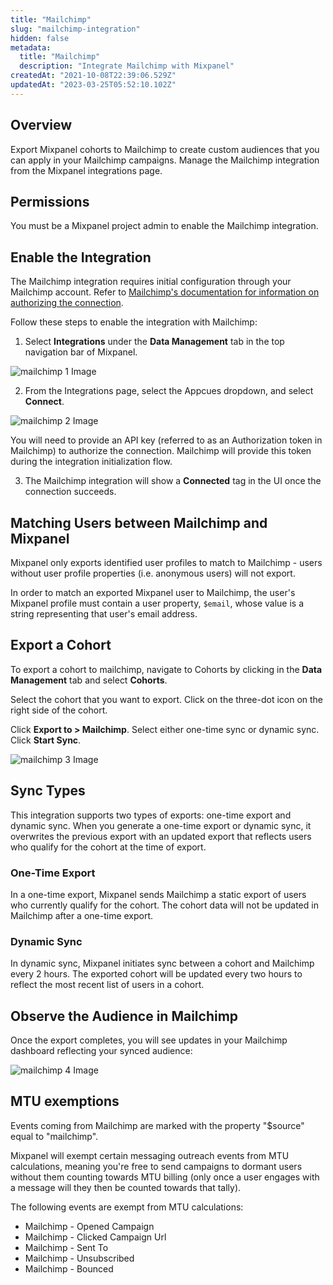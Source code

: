 ```yaml
---
title: "Mailchimp"
slug: "mailchimp-integration"
hidden: false
metadata: 
  title: "Mailchimp"
  description: "Integrate Mailchimp with Mixpanel"
createdAt: "2021-10-08T22:39:06.529Z"
updatedAt: "2023-03-25T05:52:10.102Z"
---
```


## Overview

Export Mixpanel cohorts to Mailchimp to create custom audiences that you can apply in your Mailchimp campaigns. Manage the Mailchimp integration from the Mixpanel integrations page.

## Permissions

You must be a Mixpanel project admin to enable the Mailchimp integration.

## Enable the Integration

The Mailchimp integration requires initial configuration through your Mailchimp account. Refer to [Mailchimp's documentation for information on authorizing the connection](https://mailchimp.com/help/connect-disconnect-mixpanel/).

Follow these steps to enable the integration with Mailchimp:

1. Select **Integrations** under the **Data Management** tab in the top navigation bar of Mixpanel.

![mailchimp 1 Image](https://raw.githubusercontent.com/ranic/mixpanel-docs/main/media/Other%20Bits/Cohort%20Syncs/Mailchimp/mailchimp1.png)

2. From the Integrations page, select the Appcues dropdown, and select **Connect**.

![mailchimp 2 Image](https://raw.githubusercontent.com/ranic/mixpanel-docs/main/media/Other%20Bits/Cohort%20Syncs/Mailchimp/mailchimp2.png)

You will need to provide an API key (referred to as an Authorization token in Mailchimp) to authorize the connection. Mailchimp will provide this token during the integration initialization flow.

3. The Mailchimp integration will show a **Connected** tag in the UI once the connection succeeds.

## Matching Users between Mailchimp and Mixpanel

Mixpanel only exports identified user profiles to match to Mailchimp - users without user profile properties (i.e. anonymous users) will not export.

In order to match an exported Mixpanel user to Mailchimp, the user's Mixpanel profile must contain a user property, `$email`, whose value is a string representing that user's email address.

## Export a Cohort

To export a cohort to mailchimp, navigate to Cohorts by clicking in the **Data Management** tab and select **Cohorts**.

Select the cohort that you want to export. Click on the three-dot icon on the right side of the cohort.

Click **Export to > Mailchimp**. Select either one-time sync or dynamic sync. Click **Start Sync**.

![mailchimp 3 Image](https://raw.githubusercontent.com/ranic/mixpanel-docs/main/media/Other%20Bits/Cohort%20Syncs/Mailchimp/mailchimp3.png)

## Sync Types

This integration supports two types of exports: one-time export and dynamic sync. When you generate a one-time export or dynamic sync, it overwrites the previous export with an updated export that reflects users who qualify for the cohort at the time of export.

### One-Time Export
In a one-time export, Mixpanel sends Mailchimp a static export of users who currently qualify for the cohort. The cohort data will not be updated in Mailchimp after a one-time export.

### Dynamic Sync
In dynamic sync, Mixpanel initiates sync between a cohort and Mailchimp every 2 hours. The exported cohort will be updated every two hours to reflect the most recent list of users in a cohort.

## Observe the Audience in Mailchimp

Once the export completes, you will see updates in your Mailchimp dashboard reflecting your synced audience:

![mailchimp 4 Image](https://raw.githubusercontent.com/ranic/mixpanel-docs/main/media/Other%20Bits/Cohort%20Syncs/Mailchimp/mailchimp4.png)

## MTU exemptions

Events coming from Mailchimp are marked with the property "$source" equal to "mailchimp".

Mixpanel will exempt certain messaging outreach events from MTU calculations, meaning you're free to send campaigns to dormant users without them counting towards MTU billing (only once a user engages with a message will they then be counted towards that tally).

The following events are exempt from MTU calculations:

- Mailchimp - Opened Campaign
- Mailchimp - Clicked Campaign Url
- Mailchimp - Sent To
- Mailchimp - Unsubscribed
- Mailchimp - Bounced



